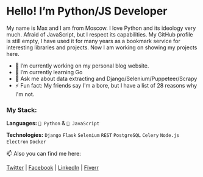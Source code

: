 # Hello! I’m Python/JS Developer
My name is Max and I am from Moscow.
I love Python and its ideology very much. Afraid of JavaScript, but I respect its capabilities.
My GitHub profile is still empty, I have used it for many years as a bookmark service for interesting libraries and projects. Now I am working on showing my projects here.

- 🔭 I’m currently working on my personal blog website.
- 🌱 I’m currently learning Go
- 💬 Ask me about data extracting and Django/Selenium/Puppeteer/Scrapy
- ⚡ Fun fact: My friends say I'm a bore, but I have a list of 28 reasons why I'm not.



### My Stack:

**Languages:** `🐍 Python` & `📜 JavaScript`

**Technologies:** `Django` `Flask` `Selenium` `REST` `PostgreSQL` `Celery` `Node.js` `Electron` `Docker`



📫 Also you can find me here:

[Twitter](https://twitter.com/explosive_max) | [Facebook](https://www.facebook.com/explosivemax/) | [LinkedIn](https://www.linkedin.com/in/artp1ay/) | [Fiverr](https://www.fiverr.com/artp1ay)
